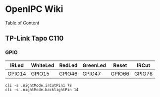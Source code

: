 # OpenIPC Wiki
[Table of Content](../README.md)

TP-Link Tapo C110
---

### GPIO
IRLed | WhiteLed | RedLed | GreenLed | Reset | IRCut
-|-|-|-|-|-
GPIO14 | GPIO15 | GPIO46 | GPIO47 | GPIO66 | GPIO78

```
cli -s .nightMode.irCutPin1 78
cli -s .nightMode.backlightPin 14
```
